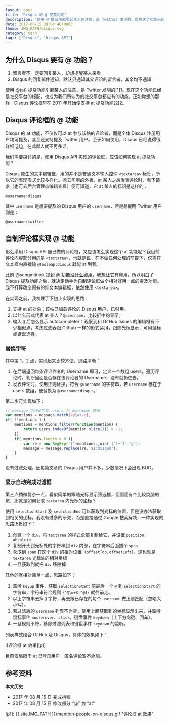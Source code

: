 ```yaml
---
layout: post
title: "Disqus 的 @ 提及功能"
description: "使用 @ 提及功能引起某人的注意，是 Twitter 发明的。现在这个功能已经是社交平台的标配，也成为我们所认为的社交平台都应有的功能。正如你想的那样，Disqus 评论框早在 2011 年开始便支持 @ 提及功能。"
date: 2017-08-15 08:04:48+0800
thumb: IMG_PATH/disqus.svg
category: tech
tags: ["Disqus", "Disqus API"]
---
```


## 为什么 Disqus 要有 @ 功能？

1. 留言者不一定要回复某人，却想提醒某人来看
2. Disqus 的回复邮件通知，默认只通知其父评论的留言者，其余均不通知

使用 @(at) 提及功能引起某人的注意，是 Twitter 发明的[[1]][1]。现在这个功能已经是社交平台的标配，也成为我们所认为的社交平台都应有的功能。正如你想的那样，Disqus 评论框早在 2011 年开始便支持 at 提及功能[[2]][2]。

## Disqus 评论框的 @ 功能

Disqus 的 at 功能，不仅仅可以 at 参与该帖的评论者，而是全体 Disqus 注册用户均可提及，甚至还支持提及 Twitter 用户。至于如何使用，Disqus 已经说得很详细[[3]][3]，在此鄙人就不再多话。

我们需要探讨的是，使用 Disqus API 实现的评论框，应该如何实现 at 提及功能？

Disqus 原生的文本编辑框，用的并不是普通文本输入控件 `<textarea>` 标签，所以它的表现形式比较多样化。抛去华丽的外表，at 某人之后发表评论时，看下请求（也可去后台管理点编辑查看）便可知道，它 at 某人的标识是这样的：

    @username:disqus

其中 `username` 是想要提及的 Disqus 用户的 `username`，若是想提醒 Twitter 用户则是：

    @username:twitter

## 自制评论框实现 @ 功能

那么采用 Disqus API 自己做的评论框，又应该怎么实现这个 at 功能呢？我目前评论内容部分用的是 `<textarea>`，也就是说，在不做任何处理的前提下，仅需在文本框内直接输 `@fooleap:disqus` 就能 at 到我。

此前 @sengmitnick 提到 [@ 功能没什么卵用](/disqus-php-api.html#comment-3437909344)，我想让它有卵用，所以明白了 Disqus 提及功能之后，就决定动手为自制评论框做个相对好用一点的提及功能。我不打算改变原有的纯文本编辑框，依然使用 `<textarea>`。

在实现之前，我梳理了下初步实现的思路：

1. 支持 at 的对象：该帖已加载评论的 Disqus 用户，已够用。
2. 以什么形式代表 at 某人？`@username`，比较折中的显示。
3. 输入 `@` 后怎么显示 autocompleter：观察到和 GitHub Issues 的编辑框有不少相似点，考虑过滤器跟 Github 一样的形式[[4]][4]，跟随光标显示，可用鼠标或键盘选择。

### 替换字符

其中第 1、2 点，实现起来比较方便，思路清晰：

1. 在后端返回每条评论作者的 Username 即可，定义一个数组 users，遍历评论时，判断里面是否存在该评论者的 Username，没有就扔进去。
2. 发表评论时，使用正则替换，符合 `@username` 的字符串，若 `username` 存在于 users 数组，便替换为 `@username:disqus`。

第二步可实现如下：

```js
// message 为评论内容，users 为 username 数组
var mentions = message.match(/@\w+/g);
if( !!mentions ) {
    mentions = mentions.filter(function(mention) {
        return users.indexOf(mention.slice(1)) > -1;
    });
    if( mentions.length > 0 ){
        var re = new RegExp('('+mentions.join('|')+')','g');
        message = message.replace(re,'$1:disqus');
    }
}
```

没有过滤处理，因每篇文章的 Disqus 用户并不多，少数情况下会出现 BUG。

### 显示自动完成过滤框

第三点稍微复杂一点，看似简单的跟随光标显示筛选框，但里面有个比较烧脑的坑，那就是如何获取 `textarea` 内光标的坐标？

使用 `selectionStart` 及 `selectionEnd` 可以获取到光标的位置，但是没办法获取到相关的坐标。我没有过多的研究，而是直接通过 Google 搜索解决，一种实现的思路[[5]][5]如下：

1. 创建一个 `div`，将 `textarea` 的样式全部复制给它，并设置 `position: absolute`
2. 复制开头到光标处的字符串到 `div` 内部，在字符串后面插个 `span`
3. 获取到 `span` 在这个 `div` 的相对位置（`offsetTop`, `offsetLeft`），这也就是 `textarea` 光标处的相对坐标
4. 一旦获取到就把 `div` 移除掉 

其他的就相对简单一点，思路如下：

1. 监听 `keyup` 事件，获取 `selectionStart` 前最后一个 `@` 到 `selectionStart` 的字符串，字符串符合规则 `/^@\w+$|^@$/` 就往前走。
2. 以上字符串去掉 `@` 字符，再去跟已存在的每个 `username` 做正则匹配（忽略大小写）。
3. 若过滤后的 `username` 列表不为空，使用上面获取到的坐标显示出来，并监听鼠标事件 `mouserover`、`click`，键盘事件 `keydown`（上下方向键、回车）。
4. 一旦规则不符，移除过滤列表和键盘事件 `keydown` 的监听。

列表样式结合 GitHub 及 Disqus，具体的效果如下：

![评论框 at 效果][p1]

目前仅局限于 at 已登录用户，匿名评论暂不添加。

## 参考资料

[1]: https://en.wikipedia.org/wiki/Mention_(blogging) "Mention (blogging) - Wikipedia"
[2]: https://blog.disqus.com/pull-people-into-your-conversation-with-mentions "Pull people into your conversation with @mentions" 
[3]: https://help.disqus.com/customer/portal/articles/832143-mentions "Mentions · Disqus"
[4]: https://github.com/blog/1004-mention-autocompletion "@mention autocompletion"
[5]: https://medium.com/@_jh3y/how-to-where-s-the-caret-getting-the-xy-position-of-the-caret-a24ba372990a "HOW TO: Where’s the caret? Getting the XY position of the caret"

**本文历史**

* 2017 年 08 月 15 日 完成初稿
* 2017 年 08 月 15 日 修改部分 “@” 为 “at”

[p1]: {{ site.IMG_PATH }}/mention-people-on-disqus.gif "评论框 at 效果"
